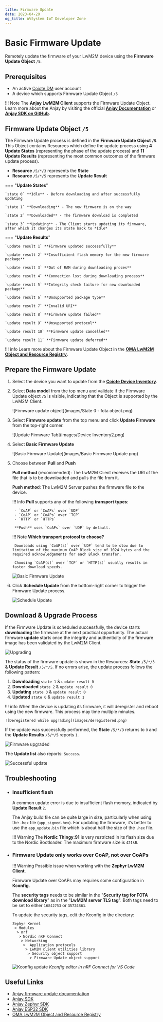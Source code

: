 ```yaml
---
title: Firmware Update
date: 2023-04-20
og_title: AVSystem IoT Developer Zone
---
```


# Basic Firmware Update

Remotely update the firmware of your LwM2M device using the **Firmware Update Object** `/5`.

## Prerequisites

- An active [Coiote DM](https://eu.iot.avsystem.cloud/) user account
- A device which supports Firmware Update Object `/5`
    
!!! Note
    The **Anjay LwM2M Client** supports the Firmware Update Object. Learn more about the Anjay by visiting the official <a href="https://avsystem.github.io/Anjay-doc/FirmwareUpdateTutorial.html" target="_blank">**Anjay Documentation**</a> or <a href="https://github.com/AVSystem/Anjay" target="_blank">**Anjay SDK on GitHub**</a>.

## Firmware Update Object `/5`

The Firmware Update process is defined in the **Firmware Update Object `/5`**. This Object contains Resources which define the update process using **4 Update States** (representing the phase of the update process) and **11 Update Results** (representing the most common outcomes of the firmware update process).

* **Resource** `/5/*/3` represents the **State**
* **Resource** `/5/*/5` represents the **Update Result**

=== "**Update States**"

    `state 0` **Idle** - Before downloading and after successfully updating
    
    `state 1` **Downloading** - The new firmware is on the way
    
    `state 2` **Downloaded** - The firmware download is completed
    
    `state 3` **Updating** - The Client starts updating its firmware, after which it changes its state back to *Idle*

=== "**Update Results**"

    `update result 1` **Firmware updated successfully**

    `update result 2` **Insufficient flash memory for the new firmware package**

    `update result 3` **Out of RAM during downloading proces**

    `update result 4` **Connection lost during downloading process**

    `update result 5` **Integrity check failure for new downloaded package**

    `update result 6` **Unsupported package type**

    `update result 7` **Invalid URI**

    `update result 8` **Firmware update failed**

    `update result 9` **Unsupported protocol**

    `update result 10` **Firmware update cancelled**

    `update result 11` **Firmware update deferred**


!!! info
    Learn more about the Firmware Update Object in the <a href="https://devtoolkit.openmobilealliance.org/OEditor/LWMOView?url=https%3A%2F%2Fraw.githubusercontent.com%2FOpenMobileAlliance%2Flwm2m-registry%2Fprod%2F5.xml" target="_blank">**OMA LwM2M Object and Resource Registry**</a>.


## Prepare the Firmware Update

1. Select the device you want to update from the [**Coiote Device Inventory**](https://eu.iot.avsystem.cloud/ui/device/inventory).
    
1. Select **Data model** from the top menu and validate if the Firmware Update object `/5` is visible, indicating that the Object is supported by the LwM2M Client.

    ![Firmware update object](images/State 0 - fota object.png)

1. Select **Firmware update** from the top menu and click **Update Firmware** from the top-right corner.

    ![Update Firmware Tab](images/Device Inventory2.png)

1. Select **Basic Firmware Update**

    ![Basic Firmware Update](images/Basic Firmware Update.png)

1. Choose between **Pull** and **Push**

    **Pull method** (recommended): The LwM2M Client receives the URI of the file that is to be downloaded and pulls the file from it. 
    
    **Push method**: The LwM2M Server pushes the firmware file to the device.


    !!! Info
        **Pull** supports any of the following **transport types**:

        - `CoAP` or `CoAPs` over `UDP`
        - `CoAP` or `CoAPs` over `TCP`
        - `HTTP` or `HTTPs`

        **Push** uses `CoAPs` over `UDP` by default.

    !!! Note
        **Which transport protocol to choose?**
        
        Downloads using `CoAP(s)` over `UDP` tend to be slow due to limitation of the maximum CoAP Block size of 1024 bytes and the required acknowledgements for each Block transfer.

        Choosing `CoAP(s)` over `TCP` or `HTTP(s)` usually results in faster download speeds.


    ![Basic Firmware Update](images/Pull.png)


1. Click **Schedule Update** from the bottom-right corner to trigger the Firmware Update process.

    ![Schedule Update](images/schedule.png)


## Download & Upgrade Process

If the Firmware Update is scheduled successfully, the device starts **downloading** the firmware at the next practical opportunity. The actual firmware **update** starts once the integrity and authenticity of the firmware image has been validated by the LwM2M Client.

![Upgrading](images/update-in-progress.png)

The status of the firmware update is shown in the Resources: **State** `/5/*/3` & **Update Result** `/5/*/5`. If no errors arise, the update process follows the following pattern:

1. **Downloading** `state 1` & `update result 0` 
2. **Downloaded** `state 2` & `update result 0` 
3. **Updating** `state 3` & `update result 0` 
4. **Updated** `state 0` & `update result 1` 


!!! info
    When the device is updating its firmware, it will deregister and reboot using the new firmware. This process may time multiple minutes.

    ![Deregistered while upgrading](images/deregistered.png)


If the update was successfully performed, the **State** `/5/*/3` returns to `0` and the **Update Results** `/5/*/5` reports `1`.

![Firmware upgraded](images/result1.png)

The **Update list** also reports: `Success`.

![Successful update](images/success.png)



## Troubleshooting

* ### Insufficient flash

    A common update error is due to insufficient flash memory, indicated by **Update Result** `2`.

    The Anjay build file can be quite large in size, particularly when using the `.hex` file (`app_signed.hex`). For updating the firmware, it’s better to use the `app_update.bin` file which is about half the size of the `.hex` file.

    !!! Warning
        The **Nordic Thingy:91** is very restricted in its flash size due to the Nordic Bootloader. The maximum firmware size is `421kB`.

* ### Firmware Update only works over CoAP, not over CoAPs

    !!! Warning
        Possible issue when working with the **Zephyr LwM2M Client**.
    
    Firmware Update over CoAPs may requires some configuration in **Kconfig**.

    The **security tags** needs to be similar in the "**Security tag for FOTA download library**" as in the "**LwM2M server TLS tag**". Both tags need to be set to either `16842753` or `35724861`.

    To update the security tags, edit the Kconfig in the directory:

    ```
    Zephyr Kernel
     > Modules
      > nrf
       > Nordic nRF Connect
        > Networking
         >  Application protocols
          > LwM2M client utilities library
           > Security object support
            > Firmware Update object support
    ```

    ![Kconfig update](images/Kconfig.png)
    *Kconfig editor in nRF Connect for VS Code*




## Useful Links
- [Anjay firmware update documentation](https://avsystem.github.io/Anjay-doc/FirmwareUpdateTutorial/FU-Introduction.html)
- [Anjay SDK](https://github.com/AVSystem/Anjay)
- [Anjay Zephyr SDK](https://github.com/AVSystem/Anjay-zephyr-client)
- [Anjay ESP32 SDK](https://github.com/AVSystem/Anjay-esp32-client)
- [OMA LwM2M Object and Resource Registry](https://technical.openmobilealliance.org/OMNA/LwM2M/LwM2MRegistry.html)